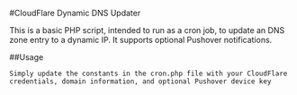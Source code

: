 #CloudFlare Dynamic DNS Updater


This is a basic PHP script, intended to run as a cron job, to update an DNS zone entry to a dynamic IP. It supports optional Pushover notifications.


##Usage

	Simply update the constants in the cron.php file with your CloudFlare credentials, domain information, and optional Pushover device key